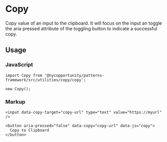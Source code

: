 # Copy

Copy value of an input to the clipboard. It will focus on the input an toggle the aria pressed attribute of the toggling button to indicate a successful copy.

## Usage

### JavaScript

    import Copy from '@nycopportunity/patterns-framework/src/utilities/copy/copy';

    new Copy();

### Markup

    <input data-copy-target="copy-url" type="text" value="https://myurl" />

    <button aria-pressed="false" data-copy="copy-url" data-js="copy">
      Copy to Clipboard
    </button>